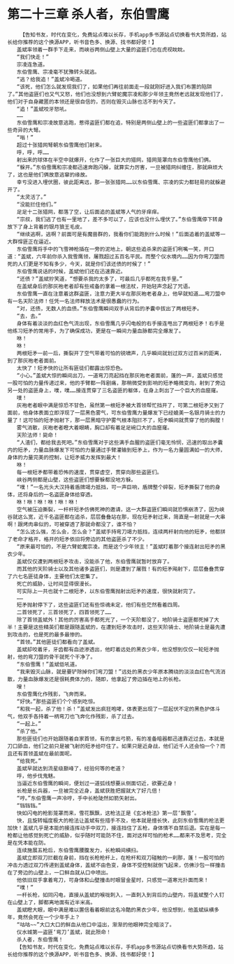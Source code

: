 # 第二十三章 杀人者，东伯雪鹰
        【告知书友，时代在变化，免费站点难以长存，手机app多书源站点切换看书大势所趋，站长给你推荐的这个换源APP，听书音色多、换源、找书都好使！】
       盖斌率领着一群手下走来，而峡谷两侧山壁上大量的盗匪们也在虎视眈眈。
       “我们快走！”
       宗凌连急道。
       东伯雪鹰、宗凌毫不犹豫转头就逃。
       “逃？给我追！”盖斌冷喝道。
       “该死，他们怎么就发现我们了，如果他们再往前面走一段就刚好进入我们布置的陷阱了。”其他盗匪们也又气又怒，他们也没想到六臂蛇魔宗凌和那少年领主竟然老远就发现他们了，他们对于自身藏匿的本领还是很自信的，否则在毁灭山脉也活不到今天了。
       “追！”盖斌咬牙怒吼。
       ……
       东伯雪鹰和宗凌故意逃跑，惹得盗匪们都在追，特别是两侧山壁上的一些盗匪们都拿出了一些奇异的大弩。
       “嗡！”
       超过十张猎网弩朝东伯雪鹰他们射来。
       呼，呼，呼……
       射出来的球体在半空中就爆开，化作了一张巨大的猎网，猎网笼罩向东伯雪鹰他们俩。
       “躲开。”东伯雪鹰和宗凌都迅速奔跑闪躲，就算实力厉害，一旦被猎网纠缠住，那就麻烦大了，这也是他们俩故意逃窜的缘故。
       幸亏没进入埋伏圈，彼此距离远，那一张张猎网……以东伯雪鹰、宗凌的实力都轻易的就躲避开了。
       “太灵活了。”
       “没能拦住他们。”
       足足十二张猎网，都落了空，让后面追的盖斌等人气的牙痒痒。
       “宗叔，我们逃了也有一里地了，差不多可以了，应该也没什么埋伏了。”东伯雪鹰停下转身放下了身上背着的银月狼王毛皮。
       “继续逃啊，逃啊？前面可是有魔兽群的，我看你们能跑到什么时候！”后面追着的盖斌等一大群悍匪正在逼近。
       东伯雪鹰将手中的飞雪神枪插在一旁的泥地上，朝这些追杀来的盗匪们咧嘴一笑，开口道：“盖斌，六年前你杀入我雪鹰领，屠戮超过五百名平民。而整个仪水境内……因为你弯刀盟而死的人们更是不知有多少，今天，就是你们该还债的时候了！”
       东伯雪鹰说话的时候，盖斌他们还在迅速靠近。
       “还债？”盖斌狞笑道，“想要杀我的太多了，可最后几乎都死在我手里。”
       在盖斌身后的那灰袍老者却有些戒备的拿着一根法杖，开始轻声念起了咒语。
       东伯雪鹰一直在注意着这群盗匪，注意力更大半在那灰袍老者身上，他早就知道……弯刀盟中有一名天阶法师！任凭一名法师释放法术是很愚蠢的行为。
       “对，还债，无数人的血债。”东伯雪鹰瞬间双手从背后的矛囊中拔出了两根短矛。
       “去，去。”
       身体有着淡淡的血红色气流出现，东伯雪鹰几乎闪电般的右手接连甩出了两根短矛！右手是他练习短矛的常用手，为了确保成功，更是在一瞬间力量血脉都完全爆发了。
       咻！
       咻！
       两根短矛一前一后，撕裂开了空气带着可怕的锐啸声，几乎瞬间就划过双方过百米的距离，到了那灰袍老者面前。
       太快了！短矛快的让所有匪徒们都露出惊恐色。
       “小心。”盖斌大惊的瞬间出刀，一道弯刀亮起挡在那灰袍老者面前，蓬的一声，盖斌只感觉一股可怕的力量传递过来，他的手臂都一阵剧痛，那稍微受到影响的短矛略微变向，射到了旁边另一处的盗匪身上，噗，噗……接连贯穿了三名盗匪的躯体，在身上刺出了一个巨大的血窟窿。
       噗！
       灰袍老者眼中满是惊恐不甘色，虽然第一根短矛被大首领帮忙挡开了，可第二根短矛又到了面前，他身体表面立即浮现了一层黑色雾气，可东伯雪鹰力量爆发下已经媲美一名银月骑士的力量了！这可怕的短矛抛射下，那一层黑暗守护雾气根本阻拦不了，短矛瞬间就贯穿了他的胸膛！
       雾气消散，灰袍老者瞪大着眼睛，胸口却有着足足碗口大的血窟窿。
       天阶法师！毙命！
       “人渣们，都给我去死吧。”东伯雪鹰对于这些满手血腥的盗匪们毫无怜悯，迅速的取出矛囊内的短矛，力量血脉爆发下可怕的力量通过手臂灌输到短矛上，作为一名力量圆满如一的大师，身体的力量完美的控制，让短矛威力发挥到最大！
       咻！
       每一根短矛都带着恐怖的速度，贯穿虚空，贯穿向那些盗匪们。
       峡谷两侧都是山壁，这些盗匪们想要躲都没地方躲。
       “噗！”一名光头大汉持着盾牌竭力抵挡，可一声巨响，盾牌整个碎裂，短矛撕裂了他的身体，还将身后的一名盗匪身体给穿透。
       咻！咻！咻！咻！咻！咻！
       空气被压迫撕裂，一杆杆短矛仿佛死神的邀请，这一大群盗匪们瞬间就恐惧崩溃了，因为峡谷就这么宽，近千名盗匪都在追杀，层层叠叠站在那，现在短矛射过来，简直是一射就是一大串啊！跟烤肉串似的，可被穿透了那就命都没了，谁不怕？
       “怎么这么强，怎么会，怎么会？”盖斌手持弯刀竭力抵挡，连续两杆射向他的短矛，他都拼了老命才格开，格开的短矛依旧将旁边的其他盗匪杀了不少。
       “原来最可怕的，不是六臂蛇魔宗凌。而是这个少年领主！”盖斌盯着那个接连射出短矛的黑衣少年。
       盖斌仅仅遭到两根短矛攻击，没能杀了他，东伯雪鹰就暂时放弃了。
       而其他的天阶骑士以及其他诸多盗匪们，则是遭到了屠戮！有的短矛飚射下，层层叠叠贯穿了六七名匪徒身体，主要他们太密集了。
       死亡的威胁，让时间显得很漫长。
       可实际上一共也就十二根短矛，以东伯雪鹰抛射出短矛的速度，很快就射完了。
       ……
       短矛抛射停下了，这些盗匪们还有些惊魂未定，他们有些茫然看着四周。
       二首领死了，三首领死了，四首领死了……
       除了首领盖斌外！其他的厉害高手都死光了，一个天阶都没了，地阶骑士盗匪都死掉了大半！主要是这些精英们都是跟随盖斌的，在遭到短矛攻击时，这些天阶骑士、地阶骑士是最先遭到攻击的，也是死的最多最惨的。
       “首领。”其他匪徒们都看向了盖斌。
       盖斌却咬着牙，牙齿都有血迹渗透出，他盯着远处的黑衣少年，他没想到仅仅一轮短矛抛射，他的弯刀盟的骨干就死个干净了。
       “东伯雪鹰！”盖斌低吼道。
       “我来毁灭山脉，就是要铲除掉你们弯刀盟！”远处的黑衣少年原本腾绕的淡淡血红色气流消散，力量血脉爆发还是很耗费体力的，随即，他拿起了旁边插在地上的长枪。
       嗖！
       东伯雪鹰化作残影，飞奔而来。
       “好快。”那些盗匪们个个感到吃惊。
       “和我一起，杀了他！杀！”盖斌发出疯狂咆哮，体表更出现了一层起伏不定的黑色护体斗气，他双手各持着一柄弯刀也飞奔化作残影，杀了过去。
       “一起上。”
       “杀了他。”
       那些匪徒们也开始跟随着自家首领，有的拿出弓箭，有的准备暗器都迅速靠近过去，本就是刀口舔血，他们之前只是被飞射的短矛给吓住了。如果只是近身战，他们近千人还会怕一个？而且还有首领盖斌在最前面呢。
       “给我死。”
       盖斌早就达到流星级巅峰了，经验何等的老道？
       呼，他步伐鬼魅。
       当逼近东伯雪鹰的瞬间，便划过一道弧线想要从侧面切近，欲要近身！
       长枪是长兵器，一旦被完全近身，盖斌获胜把握就大了好几倍！
       “哼。”东伯雪鹰一声冷哼，手中长枪陡然如箭矢射出。
       “铛铛铛。”
       快如闪电的枪影笼罩而来，雪花飘飘，这枪法正是《玄冰枪法》第一层‘飘雪’。
       快，且旋转幅度极大的枪法让盖斌有些措手不及，他本就是擅长快，此刻东伯雪鹰的枪法更加快！盖斌几乎是本能的接连挥动手中双刀，接连挡住了五枪，身体情不自禁后退。实在是每一枪都让他感觉到死亡的威胁，似乎随时可能防不住，面对这样可怕的枪术……都来不及思考，完全是在凭本能在防。
       连续施展五枪后，东伯雪鹰腰腹发力，长枪瞬间横扫。
       盖斌立即双刀拦截在身前，挡在长枪枪杆上，在枪杆和双刀碰触的一刹那，蓬！一股可怕的冲击力透过双刀传递到盖斌身体，盖斌不由色变，身体不受控制就倒飞起来，仿佛沙包一样撞击在了旁边的山壁上，一口鲜血就从口中喷出。
       他依旧双手拿着弯刀，可身体和山壁撞击时眼冒金星时，只感觉一道寒光扑面而来！
       “噗！”
       一杆长枪，如同闪电，直接从盖斌的喉咙刺入，一直刺入到背后的山壁内，将盖斌整个人钉在山壁上了，脚都离地面有近半米高。
       盖斌瞪大眼，眼中满是难以置信看着眼前这名冷酷的黑衣少年，他没想到，他盖斌纵横多年，竟然会死在一个少年手上？
       “咕咕~~”大口大口的鲜血从他口中溢出，渐渐的他眼神完全暗淡了。
       仪水城第一盗匪‘弯刀’盖斌，就此殒命！
       杀人者，东伯雪鹰！
       【告知书友，时代在变化，免费站点难以长存，手机app多书源站点切换看书大势所趋，站长给你推荐的这个换源APP，听书音色多、换源、找书都好使！】